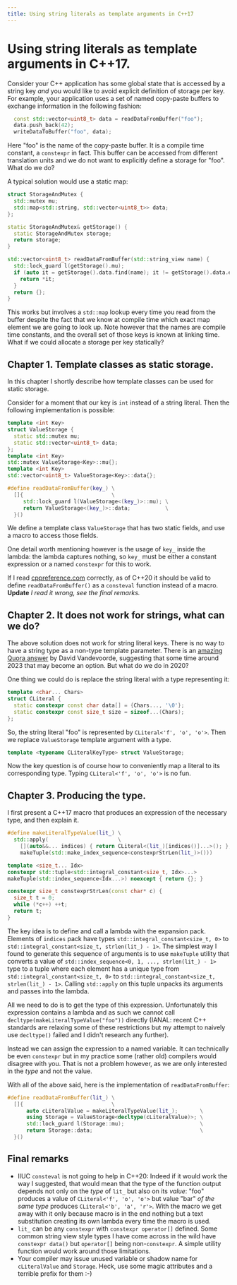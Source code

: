 ```yaml
---
title: Using string literals as template arguments in C++17
---
```


# Using string literals as template arguments in C++17.

Consider your C++ application has some global state that is accessed by a string key *and* you would like to avoid 
explicit definition of storage per key. For example, your application uses a set of named copy-paste buffers to exchange
information in the following fashion:

```c++
  const std::vector<uint8_t> data = readDataFromBuffer("foo");
  data.push_back(42);
  writeDataToBuffer("foo", data);
```

Here "foo" is the name of the copy-paste buffer. It is a compile time constant, a `constexpr` in fact. This buffer can
be accessed from different translation units and we do not want to explicitly define a storage for "foo". What do we do?

A typical solution would use a static map:

```c++
struct StorageAndMutex {
  std::mutex mu;
  std::map<std::string, std::vector<uint8_t>> data;
};

static StorageAndMutex& getStorage() {
  static StorageAndMutex storage;
  return storage;
}

std::vector<uint8_t> readDataFromBuffer(std::string_view name) {
  std::lock_guard l(getStorage().mu);
  if (auto it = getStorage().data.find(name); it != getStorage().data.end()) {
    return *it;
  }
  return {};
}
```

This works but involves a `std::map` lookup every time you read from the buffer despite the fact that we know at
compile time which exact map element we are going to look up. Note however that the names are compile time constants, 
and the overall set of those keys is known at linking time. What if we could allocate a storage per key statically?

## Chapter 1. Template classes as static storage.

In this chapter I shortly describe how template classes can be used for static storage.

Consider for a moment that our key is `int` instead of a string literal. Then the following implementation is possible:

```c++
template <int Key>
struct ValueStorage {
  static std::mutex mu;
  static std::vector<uint8_t> data;
};
template <int Key>
std::mutex ValueStorage<Key>::mu{};
template <int Key>
std::vector<uint8_t> ValueStorage<Key>::data{};

#define readDataFromBuffer(key_) \
  []{                            \
     std::lock_guard l(ValueStorage<(key_)>::mu); \
     return ValueStorage<(key_)>::data;           \
  }()
```

We define a template class `ValueStorage` that has two static fields, and use a macro to access those fields.

One detail worth mentioning however is the usage of `key_` inside the lambda: the lambda captures nothing,
so `key_` must be either a constant expression or a named `constexpr` for this to work.

If I read [cppreference.com](https://en.cppreference.com/w/cpp/language/consteval) correctly, as of C++20 
it should be valid to define `readDataFromBuffer()` as a `consteval` function instead of a macro.
**Update** *I read it wrong, see the final remarks.*

## Chapter 2. It does not work for strings, what can we do?

The above solution does not work for string literal keys. There is no way to have a string type as a non-type template
parameter. There is an [amazing Quora answer](https://www.quora.com/How-do-you-pass-a-string-literal-as-a-parameter-to-a-C-template-class) by David Vandevoorde,
suggesting that some time around 2023 that may become an option. But what do we do in 2020?

One thing we could do is replace the string literal with a type representing it:

```c++
template <char... Chars>
struct CLiteral {
  static constexpr const char data[] = {Chars..., '\0'};
  static constexpr const size_t size = sizeof...(Chars);
};
```

So, the string literal "foo" is represented by `CLiteral<'f', 'o', 'o'>`. Then we replace `ValueStorage` template argument with a type.

```c++
template <typename CLiteralKeyType> struct ValueStorage;
```

Now the key question is of course how to conveniently map a literal to its corresponding type. Typing `CLiteral<'f', 'o', 'o'>` is no fun.

## Chapter 3. Producing the type.

I first present a C++17 macro that produces an expression of the necessary type, and then explain it.

```c++
#define makeLiteralTypeValue(lit_) \
  std::apply(                      \
    [](auto&&... indices) { return CLiteral<(lit_)[indices()]...>(); }, \
    makeTuple(std::make_index_sequence<constexprStrLen(lit_)>()))

template <size_t... Idx>
constexpr std::tuple<std::integral_constant<size_t, Idx>...> 
makeTuple(std::index_sequence<Idx...>) noexcept { return {}; }

constexpr size_t constexprStrLen(const char* c) {
  size_t t = 0;
  while (*c++) ++t;
  return t;
}
```
    
The key idea is to define and call a lambda with the expansion pack. Elements of `indices` pack have types
`std::integral_constant<size_t, 0>` to `std::integral_constant<size_t, strlen(lit_) - 1>`. The simplest way
I found to generate this sequence of arguments is to use `makeTuple` utility that converts a value of 
`std::index_sequence<0, 1, ..., strlen(lit_) - 1>` type to a tuple where each element has a unique
type from `std::integral_constant<size_t, 0>` to `std::integral_constant<size_t, strlen(lit_) - 1>`. Calling
`std::apply` on this tuple unpacks its arguments and passes into the lambda.

All we need to do is to get the type of this expression. Unfortunately this expression contains a lambda and
as such we cannot call `decltype(makeLiteralTypeValue("foo"))` directly (IANAL: recent C++ standards are relaxing 
some of these restrictions but my attempt to naively use `decltype()` failed and I didn't research any further).

Instead we can assign the expression to a named variable. It can technically be even `constexpr` but in my practice
some (rather old) compilers would disagree with you. That is not a problem however, as we are only interested
in the *type* and not the value.

With all of the above said, here is the implementation of `readDataFromBuffer`:

```c++
#define readDataFromBuffer(lit_) \
  []{                            \
      auto cLiteralValue = makeLiteralTypeValue(lit_);       \
      using Storage = ValueStorage<decltype(cLiteralValue)>; \
      std::lock_guard l(Storage::mu);                        \
      return Storage::data;                                  \
  }()
```

## Final remarks

- IIUC `consteval` is not going to help in C++20: Indeed if it would work the way I suggested, that would mean
  that the type of the function output depends not only on the *type* of `lit_` but also on its *value*:
  "foo" produces a value of `CLiteral<'f', 'o', 'o'>` but value "bar" *of the same type* produces `CLiteral<'b', 'a', 'r'>`.
  With the macro we get away with it only because macro is in the end nothing but a text substitution creating its own
  lambda every time the macro is used.
- `lit_` can be any `constexpr` with `constexpr operator[]` defined. Some common string view style types I have
  come across in the wild have `constexpr data()` but `operator[]` being non-`constexpr`. A simple utility function
  would work around those limitations.
- Your compiler may issue unused variable or shadow name for `cLiteralValue` and `Storage`. Heck, use some magic 
  attributes and a terrible prefix for them :-)
